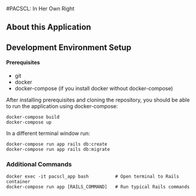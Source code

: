 #PACSCL: In Her Own Right

## About this Application

## Development Environment Setup

#### Prerequisites

- git
- docker
- docker-compose (if you install docker without docker-compose)

After installing prerequisites and cloning the repository, you should be able to
run the application using docker-compose:

    docker-compose build
    docker-compose up

In a different terminal window run:

    docker-compose run app rails db:create
    docker-compose run app rails db:migrate


### Additional Commands

    docker exec -it pacscl_app bash          # Open terminal to Rails container
    docker-compose run app [RAILS_COMMAND]   # Run typical Rails commands